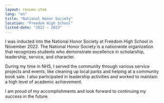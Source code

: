```yaml
---
layout: resume-item
lang: "en"
title: "National Honor Society"
location: "Freedom High School"
listed-date: "2022 — 2023"
---
```


I was inducted into the National Honor Society at Freedom High School in November 2022. The National Honor Society is a
nationwide organization that recognizes students who demonstrate excellence in scholarship, leadership, service, and
character.

During my time in NHS, I served the community through various service projects and events, like cleaning up local parks
and helping at a community book sale. I also participated in leadership activities and worked to maintain a high level
of academic achievement.

I am proud of my accomplishments and look forward to continuing my success in the future.
